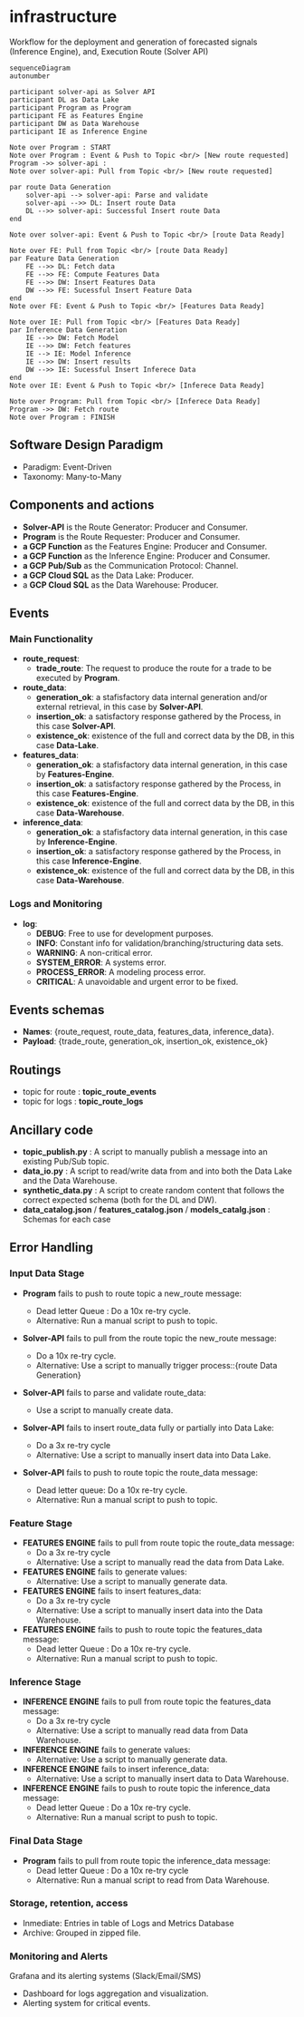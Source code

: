 # infrastructure

Workflow for the deployment and generation of forecasted signals (Inference Engine), and, Execution Route (Solver API)

```mermaid
sequenceDiagram
autonumber

participant solver-api as Solver API
participant DL as Data Lake
participant Program as Program
participant FE as Features Engine
participant DW as Data Warehouse
participant IE as Inference Engine

Note over Program : START
Note over Program : Event & Push to Topic <br/> [New route requested]
Program ->> solver-api : 
Note over solver-api: Pull from Topic <br/> [New route requested]

par route Data Generation
	solver-api --> solver-api: Parse and validate
	solver-api -->> DL: Insert route Data
	DL -->> solver-api: Successful Insert route Data
end

Note over solver-api: Event & Push to Topic <br/> [route Data Ready]

Note over FE: Pull from Topic <br/> [route Data Ready]
par Feature Data Generation
	FE -->> DL: Fetch data
	FE -->> FE: Compute Features Data
	FE -->> DW: Insert Features Data
	DW -->> FE: Sucessful Insert Feature Data
end
Note over FE: Event & Push to Topic <br/> [Features Data Ready]

Note over IE: Pull from Topic <br/> [Features Data Ready]
par Inference Data Generation
	IE -->> DW: Fetch Model
	IE -->> DW: Fetch features
	IE --> IE: Model Inference
	IE -->> DW: Insert results
	DW -->> IE: Sucessful Insert Inferece Data
end
Note over IE: Event & Push to Topic <br/> [Inferece Data Ready]

Note over Program: Pull from Topic <br/> [Inferece Data Ready]
Program ->> DW: Fetch route
Note over Program : FINISH
```

## Software Design Paradigm

- Paradigm: Event-Driven
- Taxonomy: Many-to-Many

## Components and actions

- **Solver-API** is the Route Generator: Producer and Consumer.
- **Program** is the Route Requester: Producer and Consumer.
- **a GCP Function** as the Features Engine: Producer and Consumer.
- **a GCP Function** as the Inference Engine: Producer and Consumer.
- **a GCP Pub/Sub** as the Communication Protocol: Channel.
- **a GCP Cloud SQL** as the Data Lake: Producer.
- a **GCP Cloud SQL** as the Data Warehouse: Producer.

## Events 

### Main Functionality

- **route_request**:
    - **trade_route**: The request to produce the route for a trade to be executed by **Program**.
- **route_data**:
    - **generation_ok**: a stafisfactory data internal generation and/or external retrieval, in this case by **Solver-API**.
    - **insertion_ok**: a satisfactory response gathered by the Process, in this case **Solver-API**.
    - **existence_ok**: existence of the full and correct data by the DB, in this case **Data-Lake**.
- **features_data**: 
    - **generation_ok**: a stafisfactory data internal generation, in this case by **Features-Engine**.
    - **insertion_ok**: a satisfactory response gathered by the Process, in this case **Features-Engine**.
    - **existence_ok**: existence of the full and correct data by the DB, in this case **Data-Warehouse**.
- **inference_data**:
    - **generation_ok**: a stafisfactory data internal generation, in this case by **Inference-Engine**.
    - **insertion_ok**: a satisfactory response gathered by the Process, in this case **Inference-Engine**.
    - **existence_ok**: existence of the full and correct data by the DB, in this case **Data-Warehouse**.

### Logs and Monitoring

- **log**:
    - **DEBUG**: Free to use for development purposes.
    - **INFO**: Constant info for validation/branching/structuring data sets.
    - **WARNING**: A non-critical error.
    - **SYSTEM_ERROR**: A systems error. 
    - **PROCESS_ERROR**: A modeling process error. 
    - **CRITICAL**: A unavoidable and urgent error to be fixed.

## Events schemas

- **Names**: {route_request, route_data, features_data, inference_data}.
- **Payload**: {trade_route, generation_ok, insertion_ok, existence_ok}

## Routings

- topic for route : **topic_route_events**
- topic for logs : **topic_route_logs**

## Ancillary code

- **topic_publish.py** : A script to manually publish a message into an existing Pub/Sub topic.
- **data_io.py** : A script to read/write data from and into both the Data Lake and the Data Warehouse.
- **synthetic_data.py** : A script to create random content that follows the correct expected schema (both for the DL and DW).
- **data_catalog.json** / **features_catalog.json** / **models_catalg.json** : Schemas for each case

## Error Handling

### Input Data Stage

- **Program** fails to push to route topic a new_route message: 
    - Dead letter Queue : Do a 10x re-try cycle.
    - Alternative: Run a manual script to push to topic.
- **Solver-API** fails to pull from the route topic the new_route message:
    - Do a 10x re-try cycle.
    - Alternative: Use a script to manually trigger process::{route Data Generation}
 
- **Solver-API** fails to parse and validate route_data:
    - Use a script to manually create data.
- **Solver-API** fails to insert route_data fully or partially into Data Lake:
    - Do a 3x re-try cycle
    - Alternative: Use a script to manually insert data into Data Lake.
- **Solver-API** fails to push to route topic the route_data message:
    - Dead letter queue: Do a 10x re-try cycle.
    - Alternative: Run a manual script to push to topic.

###  Feature Stage

- **FEATURES ENGINE** fails to pull from route topic the route_data message:
    - Do a 3x re-try cycle
    - Alternative: Use a script to manually read the data from Data Lake.
- **FEATURES ENGINE** fails to generate values:
    - Alternative: Use a script to manually generate data.
- **FEATURES ENGINE** fails to insert features_data:
    - Do a 3x re-try cycle
    - Alternative: Use a script to manually insert data into the Data Warehouse.
- **FEATURES ENGINE** fails to push to route topic the features_data message:
    - Dead letter Queue : Do a 10x re-try cycle.
    - Alternative: Run a manual script to push to topic.

### Inference Stage

- **INFERENCE ENGINE** fails to pull from route topic the features_data message:
    - Do a 3x re-try cycle
    - Alternative: Use a script to manually read data from Data Warehouse.
- **INFERENCE ENGINE** fails to generate values:
    - Alternative: Use a script to manually generate data.
- **INFERENCE ENGINE** fails to insert inference_data:
    - Alternative: Use a script to manually insert data to Data Warehouse.	
- **INFERENCE ENGINE** fails to push to route topic the inference_data message:
    - Dead letter Queue : Do a 10x re-try cycle.
    - Alternative: Run a manual script to push to topic.

### Final Data Stage

- **Program** fails to pull from route topic the inference_data message:
    - Dead letter Queue : Do a 10x re-try cycle
    - Alternative: Run a manual script to read from Data Warehouse.

### Storage, retention, access 

- Inmediate: Entries in table of Logs and Metrics Database
- Archive: Grouped in zipped file. 

### Monitoring and Alerts

Grafana and its alerting systems (Slack/Email/SMS)

- Dashboard for logs aggregation and visualization.
- Alerting system for critical events.

